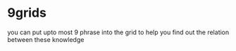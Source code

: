# 9grids
you can put upto most 9 phrase into the grid to help you find out the relation between these knowledge
